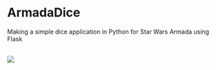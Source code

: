 # ArmadaDice
Making a simple dice application in Python for Star Wars Armada using Flask


<br>
<img src="ArmadaDice\assets\redcrit.png">